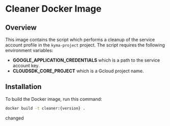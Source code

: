 # Cleaner Docker Image

## Overview
This image contains the script which performs a cleanup of the service account profile in the `kyma-project` project. 
The script requires the following environment variables:
- **GOOGLE_APPLICATION_CREDENTIALS** which is a path to the service account key.
- **CLOUDSDK_CORE_PROJECT** which is a Gcloud project name.

## Installation

To build the Docker image, run this command:

```bash
docker build -t cleaner:{version} .
```

changed

